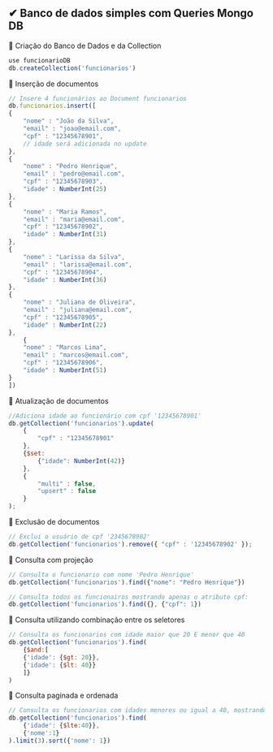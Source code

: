 ## ✔  Banco de dados simples com Queries Mongo DB   



🍃  Criação do Banco de Dados e da Collection

```js
use funcionarioDB
db.createCollection('funcionarios')
```



🍃  Inserção de documentos

```js
// Insere 4 funcionários ao Document funcionarios
db.funcionarios.insert([
{
    "nome" : "João da Silva",
    "email" : "joao@email.com",
    "cpf" : "12345678901",
    // idade será adicionada no update
},
{
    "nome" : "Pedro Henrique",
    "email" : "pedro@email.com",
    "cpf" : "12345678903",
    "idade" : NumberInt(25)
},
{
    "nome" : "Maria Ramos",
    "email" : "maria@email.com",
    "cpf" : "12345678902",
    "idade" : NumberInt(31)
},
{
    "nome" : "Larissa da Silva",
    "email" : "larissa@email.com",
    "cpf" : "12345678904",
    "idade" : NumberInt(36)
},
{
    "nome" : "Juliana de Oliveira",
    "email" : "juliana@email.com",
    "cpf" : "12345678905",
    "idade" : NumberInt(22)
},
    {
    "nome" : "Marcos Lima",
    "email" : "marcos@email.com",
    "cpf" : "12345678906",
    "idade" : NumberInt(51)
}
])
```

🍃  Atualização de documentos

```js
//Adiciona idade ao funcionário com cpf '12345678901'
db.getCollection('funcionarios').update(
    {
        "cpf" : "12345678901"
    },
    {$set:
        {"idade": NumberInt(42)}
    },
    {
        "multi" : false,
        "upsert" : false 
    }
);
```

🍃  Exclusão de documentos

```js
// Exclui o usuário de cpf '2345678902'
db.getCollection('funcionarios').remove({ "cpf" : '12345678902' });
```

🍃  Consulta com projeção

```js
// Consulta o funcionario com nome 'Pedro Henrique'
db.getCollection('funcionarios').find({"nome": "Pedro Henrique"})

// Consulta todos os funcionairos mostrando apenas o atributo cpf:
db.getCollection('funcionarios').find({}, {"cpf": 1})
```

🍃  Consulta utilizando combinação entre os seletores

```js
// Consulta os funcionarios com idade maior que 20 E menor que 40
db.getCollection('funcionarios').find(
    {$and:[
    {'idade': {$gt: 20}},
    {'idade': {$lt: 40}}
    ]}
)
```

🍃  Consulta paginada e ordenada

```js
// Consulta os funcionarios com idades menores ou igual a 40, mostrando só os nomes deles e em ordem alfabética além de limitar a resposta a 2 Documents.
db.getCollection('funcionarios').find(
    {'idade': {$lte:40}},
    {'nome':1}
).limit(3).sort({'nome': 1})
```

